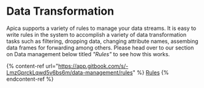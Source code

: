 # Data Transformation

Apica supports a variety of rules to manage your data streams. It is easy to write rules in the system to accomplish a variety of data transformation tasks such as filtering, dropping data, changing attribute names, assembing data frames for forwarding among others. Please head over to our section on Data management below titled _"Rules"_ to see how this works.

{% content-ref url="https://app.gitbook.com/s/-LmzGprckLqwd5v6bs6m/data-management/rules" %}
[Rules](https://app.gitbook.com/s/-LmzGprckLqwd5v6bs6m/data-management/rules)
{% endcontent-ref %}
